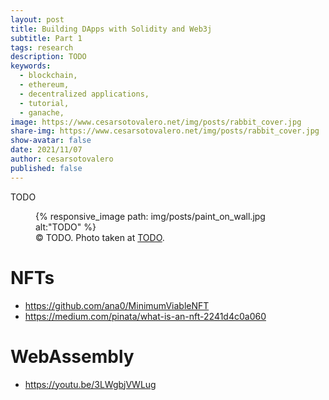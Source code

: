 ```yaml
---
layout: post
title: Building DApps with Solidity and Web3j
subtitle: Part 1
tags: research
description: TODO
keywords:
  - blockchain,
  - ethereum,
  - decentralized applications,
  - tutorial,
  - ganache,
image: https://www.cesarsotovalero.net/img/posts/rabbit_cover.jpg
share-img: https://www.cesarsotovalero.net/img/posts/rabbit_cover.jpg
show-avatar: false
date: 2021/11/07
author: cesarsotovalero
published: false
---
```


TODO

<figure class="jb_picture">
{% responsive_image path: img/posts/paint_on_wall.jpg alt:"TODO" %}
  <figcaption class="stroke"> 
&#169; TODO. Photo taken at <a href="TODO">TODO</a>.
</figcaption>
</figure>

# NFTs

- https://github.com/ana0/MinimumViableNFT
- https://medium.com/pinata/what-is-an-nft-2241d4c0a060


# WebAssembly

- https://youtu.be/3LWgbjVWLug